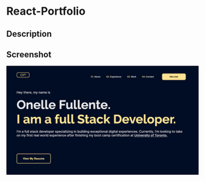 # React-Portfolio

## Description

## Screenshot
<img src="./assets/images/React-Page.png" alt="website">
